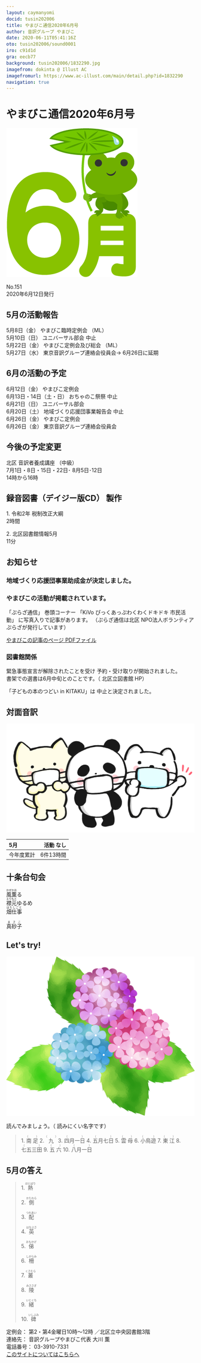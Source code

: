 ```yaml
---
layout: caymanyomi
docid: tusin202006
title: やまびこ通信2020年6月号
author: 音訳グループ やまびこ
date: 2020-06-11T05:41:16Z
oto: tusin202006/sound0001
iro: c91d1d
gra: eecb77
background: tusin202006/1832290.jpg
imagefrom: dokinta @ Illust AC
imagefromurl: https://www.ac-illust.com/main/detail.php?id=1832290
navigation: true
---
```

   


# <span data-dur="3.946" data-begin="2.750" id="xmri_0001">やまびこ通信2020年6月号</span>

<img class="migi" src="media/tusin202006/cut1.png" alt="" />


<span data-dur="2.489" data-begin="6.696" id="xmri_0002">No.151</span>  
<span data-dur="4.554" data-begin="9.185" id="xmri_0003">2020年6月12日発行</span>

## <span data-dur="3.311" data-begin="18.909" id="xmri_0006">5月の活動報告</span>

<span data-dur="1.969" data-begin="22.220" id="xmri_0007">5月8日（金）</span>
<span data-dur="2.05" data-begin="24.189" id="xmri_0008">やまびこ臨時定例会</span>
<span data-dur="2.315" data-begin="26.239" id="xmri_0009">（ML）</span>  
<span data-dur="1.994" data-begin="28.554" id="xmri_000A">5月10日（日）</span>
<span data-dur="3.158" data-begin="30.548" id="xmri_000B">ユニバーサル部会 中止</span>  
<span data-dur="2.339" data-begin="33.706" id="xmri_000C">5月22日（金）</span>
<span data-dur="3.02" data-begin="36.045" id="xmri_000D">やまびこ定例会及び総会</span>
<span data-dur="2.314" data-begin="39.065" id="xmri_000E">（ML）</span>  
<span data-dur="2.473" data-begin="41.379" id="xmri_000F">5月27日（水）</span>
<span data-dur="3.197" data-begin="43.852" id="xmri_0010">東京音訳グループ連絡会役員会→</span>
<span data-dur="4.72" data-begin="47.049" id="xmri_0011">6月26日に延期</span>

## <span data-dur="3.417" data-begin="51.769" id="xmri_0012">6月の活動の予定</span>

<span data-dur="2.284" data-begin="55.186" id="xmri_0013">6月12日（金）</span>
<span data-dur="2.597" data-begin="57.470" id="xmri_0014">やまびこ定例会</span>  
<span data-dur="3.409" data-begin="60.067" id="xmri_0015">6月13日・14日（土・日）</span>
<span data-dur="3.063" data-begin="63.476" id="xmri_0016">おちゃのこ祭祭 中止</span>  
<span data-dur="2.601" data-begin="66.539" id="xmri_0017">6月21日（日）</span>
<span data-dur="2.503" data-begin="69.140" id="xmri_0018">ユニバーサル部会</span>  
<span data-dur="1.961" data-begin="71.643" id="xmri_0019">6月20日（土）</span>
<span data-dur="4.659" data-begin="73.604" id="xmri_001A">地域づくり応援団事業報告会 中止</span>  
<span data-dur="2.53" data-begin="78.263" id="xmri_001B">6月26日（金）</span>
<span data-dur="2.598" data-begin="80.793" id="xmri_001C">やまびこ定例会</span>  
<span data-dur="2.53" data-begin="83.391" id="xmri_001D">6月26日（金）</span>
<span data-dur="5.681" data-begin="85.921" id="xmri_001E">東京音訳グループ連絡会役員会</span>

## <span data-dur="3.073" data-begin="91.602" id="xmri_001F">今後の予定変更</span>

<span data-dur="2.605" data-begin="94.675" id="xmri_0020">北区 音訳者養成講座</span>
<span data-dur="1.62" data-begin="97.280" id="xmri_0021">（中級）</span>  
<span data-dur="4.091" data-begin="98.900" id="xmri_0022">7月1日・8日・15日・22日･</span>
<span data-dur="2.361" data-begin="102.991" id="xmri_0023">8月5日･12日</span>  
<span data-dur="3.11" data-begin="105.352" id="xmri_0024">14時から16時</span>

## <span data-dur="4.732" data-begin="108.462" id="xmri_0025">録音図書（デイジー版CD） 製作</span>


<span data-dur="0.818" data-begin="114.637" id="xmri_0027">1.</span>
<span data-dur="2.934" data-begin="115.455" id="xmri_0028">令和2年 税制改正大綱</span>  
<span data-dur="1.909" data-begin="118.389" id="xmri_0029">2時間</span>

<span data-dur="0.706" data-begin="120.298" id="xmri_002A">2.</span>
<span data-dur="2.274" data-begin="121.004" id="xmri_002B">北区図書館情報5月</span>  
<span data-dur="3.472" data-begin="123.278" id="xmri_002C">11分</span>

## <span data-dur="2.317" data-begin="126.750" id="xmri_002D">お知らせ</span>


### <span data-dur="6.001" data-begin="129.067" id="xmri_002E">地域づくり応援団事業助成金が決定しました。</span>


### <span data-dur="4.322" data-begin="135.068" id="xmri_002F">やまびこの活動が掲載されています。</span>

<span data-dur="1.395" data-begin="139.390" id="xmri_0030">「ぷらざ通信」</span>
<span data-dur="1.484" data-begin="140.785" id="xmri_0031">巻頭コーナー</span>
<span data-dur="0.938" data-begin="142.269" id="xmri_0032">「KiVo</span>
<span data-dur="3.593" data-begin="143.207" id="xmri_0033">ぴっくあっぷわくわくドキドキ 市民活動」</span>
<span data-dur="3.556" data-begin="146.800" id="xmri_0034">に写真入りで記事があります。</span>
<span data-dur="6.751" data-begin="150.356" id="xmri_0035">（ぷらざ通信は北区 NPO法人ボランティアぷらざが発行しています）</span>

<a href="media/tusin202006/plaza202006y.pdf" data-dur="6.51" data-begin="157.107" id="xmri_0036">やまびこの記事のページ PDFファイル</a>

### <span data-dur="2.784" data-begin="163.617" id="xmri_0037">図書館関係</span>

<span data-dur="3.58" data-begin="166.401" id="xmri_0038">緊急事態宣言が解除されたことを受け</span>
<span data-dur="4.223" data-begin="169.981" id="xmri_0039">予約・受け取りが開始されました。</span>  
<span data-dur="4.65" data-begin="174.204" id="xmri_003A">書架での選書は6月中旬とのことです。（</span>
<span data-dur="3.763" data-begin="178.854" id="xmri_003B">北区立図書館 HP）</span>

<span data-dur="2.822" data-begin="182.617" id="xmri_003C">「子どもの本のつどい in KITAKU」は</span>
<span data-dur="4.358" data-begin="185.439" id="xmri_003D">中止と決定されました。</span>

## <span data-dur="2.666" data-begin="189.797" id="xmri_003E">対面音訳</span>

<img class="migi" src="media/tusin202006/cut2.png" alt="" />


<span data-dur="1.044" data-begin="192.463" id="xmri_003F">5月</span>|<span data-dur="2.414" data-begin="193.507" id="xmri_0040">活動 なし</span>
|:---|---:|
<span data-dur="1.585" data-begin="195.921" id="xmri_0041">今年度累計</span>|<span data-dur="4.337" data-begin="197.506" id="xmri_0042">6件13時間</span>

## <span data-dur="3.468" data-begin="201.843" id="xmri_0043">十条台句会</span>

<span data-dur="10.825" data-begin="205.311" id="xmri_0044"><ruby>風<rt>かぜ</rt></ruby><ruby>薫<rt>かお</rt></ruby>る  
<ruby>襟元<rt>えりもと</rt></ruby>ゆるめ  
<ruby>畑仕事<rt>はたしごと</rt></ruby></span>

<span data-dur="3.279" data-begin="216.136" id="xmri_004A" class="haigo"><ruby>真砂子<rt>まさこ</rt></ruby></span>


## <span data-dur="2.449" data-begin="219.915" id="xmri_004C">Let's try!</span>

<img class="migi" src="media/tusin202006/cut3.png" alt="" />


<span data-dur="2.282" data-begin="222.364" id="xmri_004D">読んでみましょう。（</span>
<span data-dur="3.028" data-begin="224.646" id="xmri_004E">読みにくい名字です）</span>


<blockquote markdown="1">
1. <ruby>南足<rt>（　　　）</rt></ruby>
2. <ruby>九<rt>（　　　）</rt></ruby>
3. <ruby>四月一日<rt>（　　　）</rt></ruby>
4. <ruby>五月七日<rt>（　　　）</rt></ruby>
5. <ruby>雲母<rt>（　　　）</rt></ruby>
6. <ruby>小鳥遊<rt>（　　　）</rt></ruby>
7. <ruby>東江<rt>（　　　）</rt></ruby>
8. <ruby>七五三田<rt>（　　　）</rt></ruby>
9. <ruby>五六<rt>（　　　）</rt></ruby>
10. <ruby>八月一日<rt>（　　　）</rt></ruby>
</blockquote>
 
 
## <span data-dur="2.71" data-begin="231.493" id="xmri_0050">5月の答え</span>

<blockquote markdown="1">
<span data-dur="0.819" data-begin="234.203" id="xmri_0051">1.</span>
<span data-dur="1.554" data-begin="235.022" id="xmri_0052"><ruby>熱<rt>ほとぼり</rt></ruby></span>

<span data-dur="0.706" data-begin="236.576" id="xmri_0053">2.</span>
<span data-dur="1.534" data-begin="237.282" id="xmri_0054"><ruby>側<rt>かたわら</rt></ruby></span>

<span data-dur="0.873" data-begin="238.816" id="xmri_0055">3.</span>
<span data-dur="1.541" data-begin="239.689" id="xmri_0056"><ruby>配<rt>つれあい</rt></ruby></span>

<span data-dur="0.808" data-begin="241.230" id="xmri_0057">4.</span>
<span data-dur="1.627" data-begin="242.038" id="xmri_0058"><ruby>英<rt>はなぶさ</rt></ruby></span>

<span data-dur="0.713" data-begin="243.665" id="xmri_0059">5.</span>
<span data-dur="1.587" data-begin="244.378" id="xmri_005A"><ruby>俤<rt>おもかげ</rt></ruby></span>

<span data-dur="0.852" data-begin="245.965" id="xmri_005B">6.</span>
<span data-dur="1.618" data-begin="246.817" id="xmri_005C"><ruby>柵<rt>しがらみ</rt></ruby></span>

<span data-dur="0.825" data-begin="248.435" id="xmri_005D">7.</span>
<span data-dur="1.528" data-begin="249.260" id="xmri_005E"><ruby>叢<rt>くさむら</rt></ruby></span>

<span data-dur="0.846" data-begin="250.788" id="xmri_005F">8.</span>
<span data-dur="1.594" data-begin="251.634" id="xmri_0060"><ruby>陵<rt>みささぎ</rt></ruby></span>

<span data-dur="0.811" data-begin="253.228" id="xmri_0061">9.</span>
<span data-dur="1.553" data-begin="254.039" id="xmri_0062"><ruby>緒<rt>いとぐち</rt></ruby></span>

<span data-dur="0.803" data-begin="255.592" id="xmri_0063">10.</span>
<span data-dur="1.544" data-begin="256.395" id="xmri_0064"><ruby>碑<rt>いしぶみ</rt></ruby></span>
</blockquote>


<span data-dur="1.198" data-begin="257.939" id="xmri_0065">定例会：</span>
<span data-dur="3.23" data-begin="259.137" id="xmri_0066">第2・第4金曜日10時～12時</span>
<span data-dur="3.046" data-begin="262.367" id="xmri_0067">／北区立中央図書館3階</span>  
<span data-dur="1.314" data-begin="265.413" id="xmri_0068">連絡先：</span>
<span data-dur="3.953" data-begin="266.727" id="xmri_0069">音訳グループやまびこ代表 大川 薫</span>  
<span data-dur="1.411" data-begin="270.680" id="xmri_006A">電話番号：</span>
<span data-dur="4.312" data-begin="272.091" id="xmri_006B">03-3910-7331</span>  
<a href="mailto:ymbk2016ml@gmail.com?Subject=やまびこウェブサイトについて" data-dur="5.94" data-begin="276.403" id="xmri_006C">このサイトについてはこちらへ</a>

